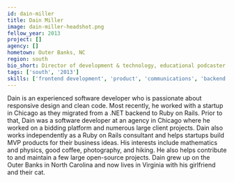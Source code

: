 ```yaml
---
id: dain-miller
title: Dain Miller
image: dain-miller-headshot.png
fellow_year: 2013
project: []
agency: []
hometown: Outer Banks, NC
region: south
bio_short: Director of development & technology, educational podcaster (starthere.fm), product manager, and ruby/rails consultant.
tags: ['south', '2013']
skills: ['frontend development', 'product', 'communications', 'backend development', 'digital']
---
```


Dain is an experienced software developer who is passionate about responsive design and clean code.  Most recently, he worked with a startup in Chicago as they migrated from a .NET backend to Ruby on Rails.  Prior to that, Dain was a software developer at an agency in Chicago where he worked on a bidding platform and numerous large client projects.  Dain also works independently as a Ruby on Rails consultant and helps startups build MVP products for their business ideas.  His interests include mathematics and physics, good coffee, photography, and hiking.  He also helps contribute to and maintain a few large open-source projects.  Dain grew up on the Outer Banks in North Carolina and now lives in Virginia with his girlfriend and their cat.
